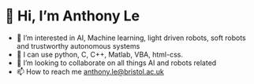 # 👋 Hi, I’m Anthony Le
- 👀 I’m interested in AI, Machine learning, light driven robots, soft robots and trustworthy autonomous systems
- 🌱 I can use python, C, C++, Matlab, VBA, html-css.
- 💞️ I’m looking to collaborate on all things AI and robots related
- 📫 How to reach me anthony.le@bristol.ac.uk

<!---
AnthonyLe93/AnthonyLe93 is a ✨ special ✨ repository because its `README.md` (this file) appears on your GitHub profile.
You can click the Preview link to take a look at your changes.
--->
